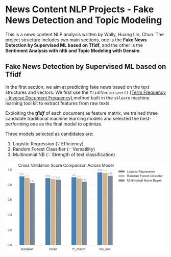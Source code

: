 # News Content NLP Projects - Fake News Detection and Topic Modeling

This is a news content NLP analysis written by Wally, Huang Lin, Chun. The project structure includes two main sections, one is the **Fake News Detection by Supervised ML based on Tfidf**, and the other is the **Sentiment Analysis with nltk and Topic Modeling with Gensim**.

## Fake News Detection by Supervised ML based on Tfidf

In the first section, we aim at predicting fake news based on the text structures and vectors. We first use the `TfidfVectorizer()` <ins>(Term Frequency - Inverse Document Frequency) </ins> method built in the `sklearn` machine learning tool kit to extract features from raw texts.

Exploiting the ***tfidf*** of each document as feature matrix, we trained three candidate traditional machine learning models and selected the best-performing one as the final model to optimize.

Three models selected as candidates are:

1. Logistic Regression ($\because$ Efficiency)
2. Random Forest Classifier ($\because$ Versatility)
3. Multinomial NB ($\because$ Strength of text classification)

![plot](./1_ipynb/2_cross_validation.png)
